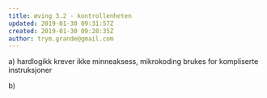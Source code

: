 ```yaml
---
title: øving 3.2 - kontrollenheten
updated: 2019-01-30 09:31:57Z
created: 2019-01-30 09:28:35Z
author: trym.grande@gmail.com
---
```


a) hardlogikk krever ikke minneaksess, mikrokoding brukes for kompliserte instruksjoner

b)